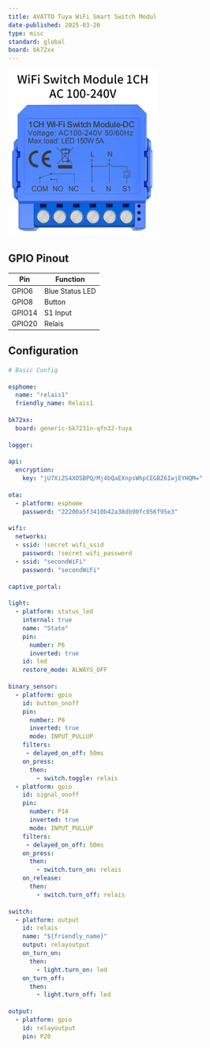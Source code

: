```yaml
---
title: AVATTO Tuya WiFi Smart Switch Modul
date-published: 2025-03-26
type: misc
standard: global
board: bk72xx
---
```

![Product Image](./AVATTOTuyaWiFiSmartSwitch.jpg "Product Image")

## GPIO Pinout

| Pin    | Function           |
| ------ | ------------------ |
| GPIO6  | Blue Status LED    |
| GPIO8  | Button             |
| GPIO14 | S1 Input           |
| GPIO20 | Relais             |

## Configuration

```yaml
# Basic Config

esphome:
  name: "relais1"
  friendly_name: Relais1

bk72xx:
  board: generic-bk7231n-qfn32-tuya

logger:

api:
  encryption:
    key: "jU7XiZS4XO5BPQ/Mj4bQaEXnpsWhpCEGBZ6IwjEYHQM="

ota:
  - platform: esphome
    password: "22200a5f3410b42a38db90fc056f95e3"

wifi:
  networks:
  - ssid: !secret wifi_ssid
    password: !secret wifi_password
  - ssid: "secondWiFi"
    password: "secondWiFi"

captive_portal:

light:
  - platform: status_led
    internal: true
    name: "State"
    pin:
      number: P6
      inverted: true
    id: led
    restore_mode: ALWAYS_OFF

binary_sensor:
  - platform: gpio
    id: button_onoff
    pin:
      number: P8
      inverted: true
      mode: INPUT_PULLUP
    filters:
     - delayed_on_off: 50ms
    on_press:
      then:
        - switch.toggle: relais
  - platform: gpio
    id: signal_onoff
    pin:
      number: P14
      inverted: true
      mode: INPUT_PULLUP
    filters:
     - delayed_on_off: 50ms
    on_press:
      then:
        - switch.turn_on: relais
    on_release: 
      then:
        - switch.turn_off: relais   

switch:
  - platform: output
    id: relais
    name: "${friendly_name}"
    output: relayoutput
    on_turn_on: 
      then:
        - light.turn_on: led
    on_turn_off: 
      then:
        - light.turn_off: led

output:
  - platform: gpio
    id: relayoutput
    pin: P20
